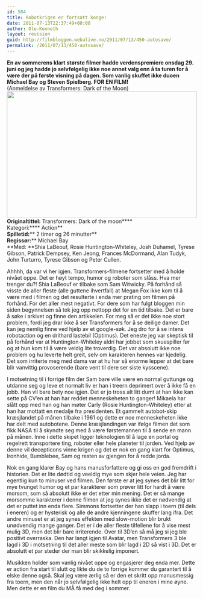 ```yaml
---
id: 584
title: Robotkrigen er fortsatt konge!
date: 2011-07-13T22:37:49+00:00
author: Ole-Kenneth
layout: revision
guid: http://filmbloggen.webalive.no/2011/07/13/450-autosave/
permalink: /2011/07/13/450-autosave/
---
```

**En av sommerens klart største filmer hadde verdenspremiere onsdag 29. juni og jeg hadde jo selvfølgelig ikke noe annet valg enn å ta turen for å være der på første visning på dagen. Som vanlig skuffet ikke duoen Michael Bay og Steven Spielberg. FOR EN FILM!**  
(Anmeldelse av Transformers: Dark of the Moon)  
[<img class="alignnone size-full wp-image-24" title="TRANSFORMERS 3" src="http://filmbloggen.webalive.no/files/2011/04/transformers-dark-of-the-moon-9.jpg" alt="" width="504" height="336" />](http://filmbloggen.webalive.no/?attachment_id=24)  
****Originaltittel:**** Transformers: Dark of the moon****  
Kategori:**** Action**  
**Spilletid:**** 2 timer og 26 minutter**  
**Regissør:**** Michael Bay  
**Med: **Shia LaBeouf, Rosie Huntington-Whiteley, Josh Duhamel, Tyrese Gibson, Patrick Dempsey, Ken Jeong, Frances McDormand, Alan Tudyk, John Turturro, Tyrese Gibson og Peter Cullen.

Ahhhh, da var vi her igjen. Transformers-filmene fortsetter med å holde nivået oppe. Det er høyt tempo, humor og roboter som slåss. Hva mer trenger du?! Shia LaBeouf er tilbake som Sam Witwicky. På forhånd så visste de aller fleste (alle guttene ihvertfall) at Megan Fox ikke kom til å være med i filmen og det resulterte i enda mer prating om filmen på forhånd. For det aller mest negativt. For dere som har fulgt bloggen min siden begynnelsen så tok jeg opp nettopp det for en tid tilbake. Det er bare å søke i arkivet og finne den artikkelen. For meg så er det ikke noe stort problem, fordi jeg drar ikke å ser Transformers for å se deilige damer. Det kan jeg nemlig finne ved hjelp av et google-søk. Jeg dro for å se intens robotaction og en drithard lastebil (Optimus). Det eneste jeg var skeptisk til på forhånd var at Huntington-Whiteley aldri har jobbet som skuespiller før og at hun kom til å være veldig lite troverdig. Det var absolutt ikke noe problem og hu leverte helt greit, selv om karakteren hennes var kjedelig. Det som irriterte meg med dama var at hu har så enorme lepper at det bare blir vanvittig provoserende (bare vent til dere ser siste kysscene).

I motsetning til i forrige film der Sam bare ville være en normal guttunge og utdanne seg og leve et normalt liv er han i treern deprimert over å ikke få en jobb. Han vil bare bety noe igjen. Det er jo tross alt litt dumt at han ikke kan sette på CV&#8217;en at han har reddet menneskeheten to ganger! Mikaela har slått opp med han og han møter Carly (Rosie Huntington-Whiteley) etter at han har mottatt en medalje fra presidenten. Et gammelt autobot-skip kræsjlandet på månen tilbake i 1961 og dette er noe menneskeheten ikke har delt med autobotene. Denne kræsjlandingen var ifølge filmen det som fikk NASA til å skyndte seg med å være førstemannen til å sende en mann på månen. Inne i dette skipet ligger teknologien til å lage en portal og regelrett transportere ting, roboter eller hele planeter til jorden. Ved hjelp av denne vil decepticons vinne krigen og det er nok en gang klart for Optimus, Ironhide, Bumblebee, Sam og resten av gjengen for å redde jorda.

Nok en gang klarer Bay og hans manusforfattere og gi oss en god fremdrift i historien. Det er lite dødtid og veeldig mye som skjer hele veien. Jeg har egentlig kun to minuser ved filmen. Den første er at jeg synes det blir litt for mye tvunget humor og et par karakterer som prøver litt for hardt å være morsom, som så absolutt ikke er det etter min mening. Det er så mange morsomme karakterer i denne filmen at jeg synes ikke det er nødvendig at det er puttet inn enda flere. Simmons fortsetter der han slapp i toern (til dels i eneren) og er hysterisk og alle de andre kjenningene skuffer lang ifra. Det andre minuset er at jeg synes effekten med slow-motion blir brukt unødvendig mange ganger. Det er i de aller fleste tilfellene for å vise mest mulig 3D, men det blir bare irriterende. Over til 3D&#8217;en så må jeg si jeg ble positivt overraska. Den har langt igjen til Avatar, men Transformers 3 ble lagd i 3D i motsetning til det aller meste som blir lagd i 2D så vist i 3D. Det er absolutt et par steder der man blir skikkelig imponert.

Musikken holder som vanlig nivået oppe og engasjerer deg enda mer. Dette er action fra start til slutt og likte du de to forrige kommer du garantert til å elske denne også. Skal jeg være ærlig så er den et skritt opp manusmessig fra toern, men den når jo selvfølgelig ikke helt opp til eneren i mine øyne. Men dette er en film du MÅ få med deg i sommer.